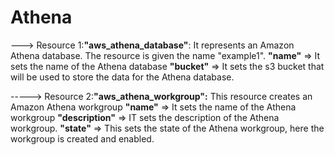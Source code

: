 # Athena

---> Resource 1:**"aws_athena_database"**: It represents an Amazon Athena database. The resource is given the name "example1".
                  **"name"** => It sets the name of the Athena database
                  **"bucket"** => It sets the s3 bucket that will be used to store the data for the Athena database.
                  
-----> Resource 2:**"aws_athena_workgroup":** This resource creates an Amazon Athena workgroup 
                  **"name"** => It sets the name of the Athena workgroup 
                  **"description"** => IT sets the description of the Athena workgroup.
                  **"state"** => This sets the state of the Athena workgroup, here the workgroup is created and enabled.

     

